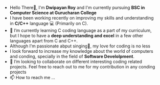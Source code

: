 - Hello There👋, I'm **Dwipayan Roy** and I'm currently pursuing **BSC in Computer Science at Gurucharan College**
- I have been working recently on improving my skills and understanding in **C/C++** language 💻 (Primarily on C).
- 🌱 I’m currently learning C coding language as a part of my curriculum, but I hope to have a **deep understanding and excel** in a few other languages apart from C and C++.
- Although I'm passionate abput singing🎤, my love for coding is no less
- I look forward to increase my knowledge about the world of computers and conding, specially in the field of **Software Develolpment**.  
- 💞️ I’m looking to collaborate on different interesting coding related projects. Feel free to reach out to me for my contribution in any conding projects 
- 📫 How to reach me ...

<!---
ROYDWIPS/ROYDWIPS is a ✨ special ✨ repository because its `README.md` (this file) appears on your GitHub profile.
You can click the Preview link to take a look at your changes.
--->
